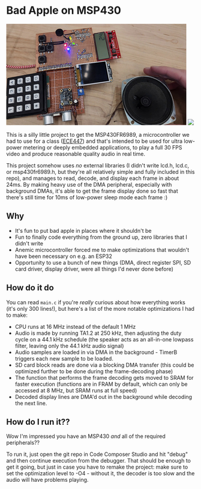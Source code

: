 # Bad Apple on MSP430
[<img src='assets/setup.jpg'></img>](https://www.youtube.com/watch?v=TggQ8r52Djg)
[<img src='assets/demo.gif'></img>](https://www.youtube.com/watch?v=TggQ8r52Djg)

This is a silly little project to get the MSP430FR6989, a microcontroller we had to use for a class ([ECE447](https://people-ece.vse.gmu.edu/~jkaps/courses/ece447-f20/index.html)) and that's intended to be used for ultra low-power metering or deeply embedded applications, to play a full 30 FPS video and produce reasonable quality audio in real time.  

This project somehow uses *no* external libraries (I didn't write lcd.h, lcd.c, or msp430fr6989.h, but they're all relatively simple and fully included in this repo), and manages to read, decode, and display each frame in about 24ms.  By making heavy use of the DMA peripheral, especially with background DMAs, it's able to get the frame display done so fast that there's still time for 10ms of low-power sleep mode each frame :)

## Why
 - It's fun to put bad apple in places where it shouldn't be
 - Fun to finally code everything from the ground up, zero libraries that I didn't write
 - Anemic microcontroller forced me to make optimizations that wouldn't have been necessary on e.g. an ESP32
 - Opportunity to use a bunch of new things (DMA, direct register SPI, SD card driver, display driver, were all things I'd never done before)


## How do it do
You can read `main.c` if you're *really* curious about how everything works (it's only 300 lines!), but here's a list of the more notable optimizations I had to make:
 - CPU runs at 16 MHz instead of the default 1 MHz
 - Audio is made by running TA1.2 at 250 kHz, then adjusting the duty cycle on a 44.1 kHz schedule (the speaker acts as an all-in-one lowpass filter, leaving only the 44.1 kHz audio signal)
 - Audio samples are loaded in via DMA in the background - TimerB triggers each new sample to be loaded.
 - SD card block reads are done via a blocking DMA transfer (this could be optimized further to be done during the frame-decoding phase)
 - The function that performs the frame decoding gets moved to SRAM for faster execution (functions are in FRAM by default, which can only be accessed at 8 MHz, but SRAM runs at full speed)
 - Decoded display lines are DMA'd out in the background while decoding the next line.


## How do I run it??
Wow I'm impressed you have an MSP430 *and* all of the required peripherals??

To run it, just open the git repo in Code Composer Studio and hit "debug" and then continue execution from the debugger.  That should be enough to get it going, but just in case you have to remake the project: make sure to set the optimization level to -O4 - without it, the decoder is too slow and the audio will have problems playing.
